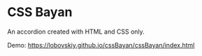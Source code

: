 # CSS Bayan

An accordion created with HTML and CSS only.

Demo: https://lobovskiy.github.io/cssBayan/cssBayan/index.html
